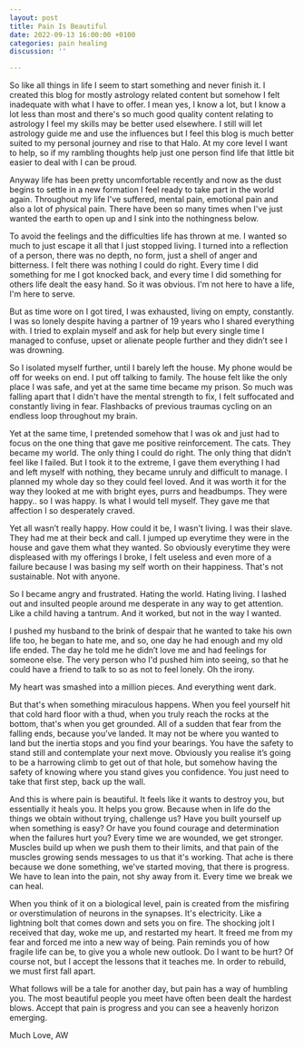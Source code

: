 ```yaml
---
layout: post
title: Pain Is Beautiful
date: 2022-09-13 16:00:00 +0100
categories: pain healing
discussion: ''

---
```

So like all things in life I seem to start something and never finish it. I created this blog for mostly astrology related content but somehow I felt inadequate with what I have to offer. I mean yes, I know a lot, but I know a lot less than most and there's so much good quality content relating to astrology I feel my skills may be better used elsewhere. I still will let astrology guide me and use the influences but I feel this blog is much better suited to my personal journey and rise to that Halo. At my core level I want to help, so if my rambling thoughts help just one person find life that little bit easier to deal with I can be proud.

Anyway life has been pretty uncomfortable recently and now as the dust begins to settle in a new formation I feel ready to take part in the world again. Throughout my life I've suffered, mental pain, emotional pain and also a lot of physical pain. There have been so many times when I've just wanted the earth to open up and I sink into the nothingness below.

To avoid the feelings and the difficulties life has thrown at me. I wanted so much to just escape it all that I just stopped living. I turned into a reflection of a person, there was no depth, no form, just a shell of anger and bitterness. I felt there was nothing I could do right. Every time I did something for me I got knocked back, and every time I did something for others life dealt the easy hand. So it was obvious. I'm not here to have a life, I'm here to serve.

But as time wore on I got tired, I was exhausted, living on empty, constantly. I was so lonely despite having a partner of 19 years who I shared everything with. I tried to explain myself and ask for help but every single time I managed to confuse, upset or alienate people further and they didn’t see I was drowning.

So I isolated myself further, until I barely left the house. My phone would be off for weeks on end. I put off talking to family. The house felt like the only place I was safe, and yet at the same time became my prison. So much was falling apart that I didn't have the mental strength to fix, I felt suffocated and constantly living in fear. Flashbacks of previous traumas cycling on an endless loop throughout my brain.

Yet at the same time, I pretended somehow that I was ok and just had to focus on the one thing that gave me positive reinforcement. The cats. They became my world. The only thing I could do right. The only thing that didn’t feel like I failed. But I took it to the extreme, I gave them everything I had and left myself with nothing, they became unruly and difficult to manage. I planned my whole day so they could feel loved. And it was worth it for the way they looked at me with bright eyes, purrs and headbumps. They were happy.. so I was happy. Is what I would tell myself. They gave me that affection I so desperately craved.

Yet all wasn’t really happy. How could it be, I wasn't living. I was their slave. They had me at their beck and call. I jumped up everytime they were in the house and gave them what they wanted. So obviously everytime they were displeased with my offerings I broke, I felt useless and even more of a failure because I was basing my self worth on their happiness. That's not sustainable. Not with anyone.

So I became angry and frustrated. Hating the world. Hating living. I lashed out and insulted people around me desperate in any way to get attention. Like a child having a tantrum. And it worked, but not in the way I wanted.

I pushed my husband to the brink of despair that he wanted to take his own life too, he began to hate me, and so, one day he had enough and my old life ended. The day he told me he didn’t love me and had feelings for someone else. The very person who I'd pushed him into seeing, so that he could have a friend to talk to so as not to feel lonely. Oh the irony.

My heart was smashed into a million pieces. And everything went dark.

But that's when something miraculous happens. When you feel yourself hit that cold hard floor with a thud, when you truly reach the rocks at the bottom, that's when you get grounded. All of a sudden that fear from the falling ends, because you’ve landed. It may not be where you wanted to land but the inertia stops and you find your bearings. You have the safety to stand still and contemplate your next move. Obviously you realise it’s going to be a harrowing climb to get out of that hole, but somehow having the safety of knowing where you stand gives you confidence. You just need to take that first step, back up the wall.

And this is where pain is beautiful. It feels like it wants to destroy you, but essentially it heals you. It helps you grow. Because when in life do the things we obtain without trying, challenge us? Have you built yourself up when something is easy? Or have you found courage and determination when the failures hurt you? Every time we are wounded, we get stronger. Muscles build up when we push them to their limits, and that pain of the muscles growing sends messages to us that it's working. That ache is there because we done something, we've started moving, that there is progress. We have to lean into the pain, not shy away from it. Every time we break we can heal.

When you think of it on a biological level, pain is created from the misfiring or overstimulation of neurons in the synapses. It's electricity. Like a lightning bolt that comes down and sets you on fire. The shocking jolt I received that day, woke me up, and restarted my heart. It freed me from my fear and forced me into a new way of being. Pain reminds you of how fragile life can be, to give you a whole new outlook. Do I want to be hurt? Of course not, but I accept the lessons that it teaches me. In order to rebuild, we must first fall apart.

What follows will be a tale for another day, but pain has a way of humbling you. The most beautiful people you meet have often been dealt the hardest blows. Accept that pain is progress and you can see a heavenly horizon emerging.

Much Love, AW